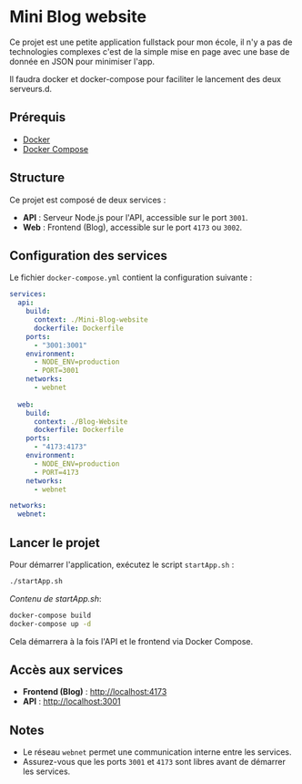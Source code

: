 # Mini Blog website

Ce projet est une petite application fullstack pour mon école, il n'y a pas de technologies complexes c'est de la simple mise en page avec une base de donnée en JSON pour minimiser l'app.

Il faudra docker et docker-compose pour faciliter le lancement des deux serveurs.d.

## Prérequis

- [Docker](https://docs.docker.com/get-docker/)
- [Docker Compose](https://docs.docker.com/compose/install/)

## Structure

Ce projet est composé de deux services :

- **API** : Serveur Node.js pour l'API, accessible sur le port `3001`.
- **Web** : Frontend (Blog), accessible sur le port `4173` ou `3002`.

## Configuration des services

Le fichier `docker-compose.yml` contient la configuration suivante :

```yaml
services:
  api:
    build:
      context: ./Mini-Blog-website
      dockerfile: Dockerfile
    ports:
      - "3001:3001"
    environment:
      - NODE_ENV=production
      - PORT=3001
    networks:
      - webnet
    
  web:
    build:
      context: ./Blog-Website
      dockerfile: Dockerfile
    ports:
      - "4173:4173"
    environment:
      - NODE_ENV=production
      - PORT=4173
    networks:
      - webnet

networks:
  webnet:
```

## Lancer le projet

Pour démarrer l'application, exécutez le script `startApp.sh` :

```bash
./startApp.sh
```

*Contenu de startApp.sh*:
```bash
docker-compose build
docker-compose up -d
```

Cela démarrera à la fois l'API et le frontend via Docker Compose.

## Accès aux services

- **Frontend (Blog)** : [http://localhost:4173](http://localhost:4173)
- **API** : [http://localhost:3001](http://localhost:3001)

## Notes

- Le réseau `webnet` permet une communication interne entre les services.
- Assurez-vous que les ports `3001` et `4173` sont libres avant de démarrer les services.
